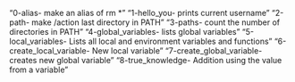 “0-alias- make an alias of rm *”
“1-hello_you- prints current username”
“2-path- make /action last directory in PATH”
“3-paths- count the number of directories in PATH”
“4-global_variables- lists global variables”
“5-local_variables- Lists all local and environment variables and functions”
“6-create_local_variable- New local variable”
“7-create_global_variable- creates new global variable”
“8-true_knowledge- Addition using the value from a variable”
